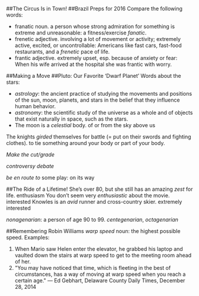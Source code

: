 ##The Circus Is in Town!
##Brazil Preps for 2016
Compare the following words: 
- franatic noun. a person whose strong admiration for something is extreme and unreasonable: a fitness/exercise _fanatic_. 
- frenetic adjective. involving a lot of movement or activity; extremely active, excited, or uncontrollable: Americans like fast cars, fast-food restaurants, and a _frenetic_ pace of life. 
- frantic adjective. extremely upset, esp. because of anxiety or fear: When his wife arrived at the hospital she was frantic with worry.

##Making a Move
##Pluto: Our Favorite ‘Dwarf Planet’
Words about the stars:
- _astrology_: the ancient practice of studying the movements and positions of the sun, moon, planets, and stars in the belief that they influence human behavior. 
- _astronomy_: the scientific study of the universe as a whole and of objects that exist naturally in space, such as the stars.
- The moon is a _celestial_ body. of or from the sky above us

The knights _girded_ themselves for battle (= put on their swords and fighting clothes). to tie something around your body or part of your body.

_Make the cut/grade_

_controversy_ _debate_

_be en route to_ some play: on its way

##The Ride of a Lifetime!
She’s over 80, but she still has an amazing _zest_ for life. enthusiasm
You don’t seem very _enthusiastic_ about the movie. interested
Knowles is an _avid_ runner and cross-country skier. extremely interested

_nonagenarian_: a person of age 90 to 99. _centegenarian_, _octagenarian_

##Remembering Robin Williams
_warp speed_ noun: the highest possible speed. Examples: 
1. When Mario saw Helen enter the elevator, he grabbed his laptop and vaulted down the stairs at warp speed to get to the meeting room ahead of her. 
2. "You may have noticed that time, which is fleeting in the best of circumstances, has a way of moving at warp speed when you reach a certain age." — Ed Gebhart, Delaware County Daily Times, December 28, 2014

